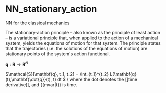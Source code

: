 # NN_stationary_action
NN for the classical mechanics


The stationary-action principle – also known as the principle of least action – is a variational principle that, when applied to the action of a mechanical system, yields the equations of motion for that system. The principle states that the trajectories (i.e. the solutions of the equations of motion) are stationary points of the system's action functional.

$\mathbf{q} : \mathbf{R} \to \mathbf{R}^N$

$\mathcal{S}[\mathbf{q}, t_1, t_2] = \int_{t_1}^{t_2} L(\mathbf{q}(t),\mathbf{\dot{q}}(t), t) dt $ \\
where the dot denotes the [[time derivative]], and {{mvar|t}} is time.
